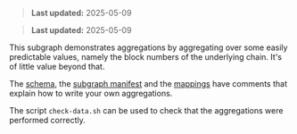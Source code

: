 > **Last updated:** 2025-05-09

> **Last updated:** 2025-05-09

This subgraph demonstrates aggregations by aggregating over some easily
predictable values, namely the block numbers of the underlying chain. It's
of little value beyond that.

The [schema](./schema.graphql), the [subgraph manifest](./subgraph.yaml)
and the [mappings](./src/mappings/blocks.ts) have comments that explain how
to write your own aggregations.

The script `check-data.sh` can be used to check that the aggregations were
performed correctly.
